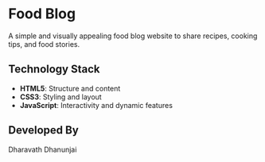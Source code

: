 # Food Blog

A simple and visually appealing food blog website to share recipes, cooking tips, and food stories.

## Technology Stack

- **HTML5**: Structure and content
- **CSS3**: Styling and layout
- **JavaScript**: Interactivity and dynamic features

## Developed By

Dharavath Dhanunjai